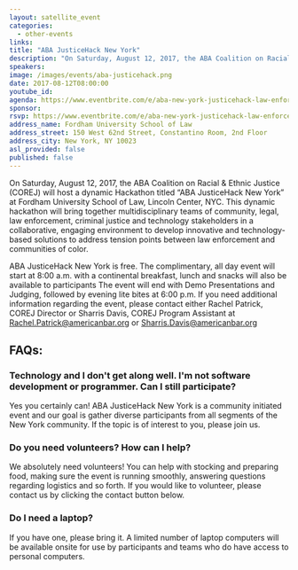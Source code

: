 ```yaml
---
layout: satellite_event
categories:
  - other-events
links:
title: "ABA JusticeHack New York"
description: "On Saturday, August 12, 2017, the ABA Coalition on Racial & Ethnic Justice (COREJ) will host a dynamic Hackathon titled “ABA JusticeHack New York” at Fordham University School of Law, Lincoln Center, NYC. This dynamic hackathon will bring together multidisciplinary teams of community, legal, law enforcement, criminal justice and technology stakeholders in a collaborative, engaging environment to develop innovative and technology-based solutions to address tension points between law enforcement and communities of color."
speakers:
image: /images/events/aba-justicehack.png
date: 2017-08-12T08:00:00
youtube_id:
agenda: https://www.eventbrite.com/e/aba-new-york-justicehack-law-enforcement-communites-of-color-building-alliances-tickets-34865660128
sponsor:
rsvp: https://www.eventbrite.com/e/aba-new-york-justicehack-law-enforcement-communites-of-color-building-alliances-tickets-34865660128
address_name: Fordham University School of Law
address_street: 150 West 62nd Street, Constantino Room, 2nd Floor
address_city: New York, NY 10023
asl_provided: false
published: false
---
```


On Saturday, August 12, 2017, the ABA Coalition on Racial & Ethnic Justice (COREJ) will host a dynamic Hackathon titled “ABA JusticeHack New York” at Fordham University School of Law, Lincoln Center, NYC. This dynamic hackathon will bring together multidisciplinary teams of community, legal, law enforcement, criminal justice and technology stakeholders in a collaborative, engaging environment to develop innovative and technology-based solutions to address tension points between law enforcement and communities of color.

ABA JusticeHack New York is free. The complimentary, all day event will start at 8:00 a.m. with a continental breakfast, lunch and snacks will also be available to participants The event will end with Demo Presentations and Judging, followed by evening lite bites at 6:00 p.m. If you need additional information regarding the event, please contact either Rachel Patrick, COREJ Director or Sharris Davis, COREJ Program Assistant at [Rachel.Patrick@americanbar.org](mailto:Rachel.Patrick@americanbar.org) or [Sharris.Davis@americanbar.org](mailto:Sharris.Davis@americanbar.org)

## FAQs:

### Technology and I don't get along well. I'm not software development or programmer. Can I still participate?
Yes you certainly can! ABA JusticeHack New York is a community initiated event and our goal is gather diverse participants from all segments of the New York community. If the topic is of interest to you, please join us.

### Do you need volunteers? How can I help?
We absolutely need volunteers! You can help with stocking and preparing food, making sure the event is running smoothly, answering questions regarding logistics and so forth. If you would like to volunteer, please contact us by clicking the contact button below.

### Do I need a laptop?
If you have one, please bring it. A limited number of laptop computers will be available onsite for use by participants and teams who do have access to personal computers.
